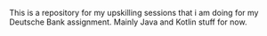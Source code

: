 This is a repository for my upskilling sessions that i am doing for my Deutsche Bank assignment.
Mainly Java and Kotlin stuff for now.
